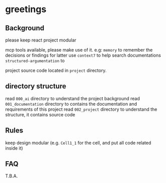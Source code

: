 # greetings

## Background

please keep react project modular

mcp tools available, please make use of it. e.g:
`memory` to remember the decisions or findings for latter use
`context7` to help search documentations
`structured-argumentation` to

project source code located in `project` directory.

## directory structure

read `000_ai` directory to understand the project background
read `001_documentation` directory to contains the documentation and requirements of this project
read `002_project` directory to understand the structure, it contains source code

## Rules

keep design modular (e.g. `Cell1_1` for the cell, and put all code related inside it)

## FAQ

T.B.A.

